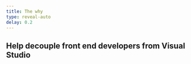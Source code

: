 ```yaml
---
title: The why
type: reveal-auto
delay: 0.2
---
```


## Help decouple front end developers from Visual Studio

